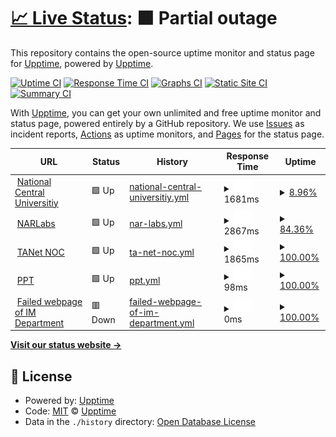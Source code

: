 # [📈 Live Status](https://demo.upptime.js.org): <!--live status--> **🟧 Partial outage**

This repository contains the open-source uptime monitor and status page for [Upptime](https://upptime.js.org), powered by [Upptime](https://github.com/upptime/upptime).

[![Uptime CI](https://github.com/upptime/upptime/workflows/Uptime%20CI/badge.svg)](https://github.com/upptime/upptime/actions?query=workflow%3A%22Uptime+CI%22)
[![Response Time CI](https://github.com/upptime/upptime/workflows/Response%20Time%20CI/badge.svg)](https://github.com/upptime/upptime/actions?query=workflow%3A%22Response+Time+CI%22)
[![Graphs CI](https://github.com/upptime/upptime/workflows/Graphs%20CI/badge.svg)](https://github.com/upptime/upptime/actions?query=workflow%3A%22Graphs+CI%22)
[![Static Site CI](https://github.com/upptime/upptime/workflows/Static%20Site%20CI/badge.svg)](https://github.com/upptime/upptime/actions?query=workflow%3A%22Static+Site+CI%22)
[![Summary CI](https://github.com/upptime/upptime/workflows/Summary%20CI/badge.svg)](https://github.com/upptime/upptime/actions?query=workflow%3A%22Summary+CI%22)

With [Upptime](https://upptime.js.org), you can get your own unlimited and free uptime monitor and status page, powered entirely by a GitHub repository. We use [Issues](https://github.com/upptime/upptime/issues) as incident reports, [Actions](https://github.com/upptime/upptime/actions) as uptime monitors, and [Pages](https://demo.upptime.js.org) for the status page.

<!--start: status pages-->
<!-- This summary is generated by Upptime (https://github.com/upptime/upptime) -->
<!-- Do not edit this manually, your changes will be overwritten -->
<!-- prettier-ignore -->
| URL | Status | History | Response Time | Uptime |
| --- | ------ | ------- | ------------- | ------ |
| <img alt="" src="https://icons.duckduckgo.com/ip3/www.ncu.edu.tw.ico" height="13"> [National Central Universitiy](https://www.ncu.edu.tw/tw/index.html) | 🟩 Up | [national-central-universitiy.yml](https://github.com/HuangHsinTzu/Test_Upptime/commits/HEAD/history/national-central-universitiy.yml) | <details><summary><img alt="Response time graph" src="./graphs/national-central-universitiy/response-time-week.png" height="20"> 1681ms</summary><br><a href="https://upptime.github.io/upptime/history/national-central-universitiy"><img alt="Response time 1734" src="https://img.shields.io/endpoint?url=https%3A%2F%2Fraw.githubusercontent.com%2FHuangHsinTzu%2FTest_Upptime%2FHEAD%2Fapi%2Fnational-central-universitiy%2Fresponse-time.json"></a><br><a href="https://upptime.github.io/upptime/history/national-central-universitiy"><img alt="24-hour response time 1479" src="https://img.shields.io/endpoint?url=https%3A%2F%2Fraw.githubusercontent.com%2FHuangHsinTzu%2FTest_Upptime%2FHEAD%2Fapi%2Fnational-central-universitiy%2Fresponse-time-day.json"></a><br><a href="https://upptime.github.io/upptime/history/national-central-universitiy"><img alt="7-day response time 1681" src="https://img.shields.io/endpoint?url=https%3A%2F%2Fraw.githubusercontent.com%2FHuangHsinTzu%2FTest_Upptime%2FHEAD%2Fapi%2Fnational-central-universitiy%2Fresponse-time-week.json"></a><br><a href="https://upptime.github.io/upptime/history/national-central-universitiy"><img alt="30-day response time 1734" src="https://img.shields.io/endpoint?url=https%3A%2F%2Fraw.githubusercontent.com%2FHuangHsinTzu%2FTest_Upptime%2FHEAD%2Fapi%2Fnational-central-universitiy%2Fresponse-time-month.json"></a><br><a href="https://upptime.github.io/upptime/history/national-central-universitiy"><img alt="1-year response time 1734" src="https://img.shields.io/endpoint?url=https%3A%2F%2Fraw.githubusercontent.com%2FHuangHsinTzu%2FTest_Upptime%2FHEAD%2Fapi%2Fnational-central-universitiy%2Fresponse-time-year.json"></a></details> | <details><summary><a href="https://upptime.github.io/upptime/history/national-central-universitiy">8.96%</a></summary><a href="https://upptime.github.io/upptime/history/national-central-universitiy"><img alt="All-time uptime 17.51%" src="https://img.shields.io/endpoint?url=https%3A%2F%2Fraw.githubusercontent.com%2FHuangHsinTzu%2FTest_Upptime%2FHEAD%2Fapi%2Fnational-central-universitiy%2Fuptime.json"></a><br><a href="https://upptime.github.io/upptime/history/national-central-universitiy"><img alt="24-hour uptime 0.00%" src="https://img.shields.io/endpoint?url=https%3A%2F%2Fraw.githubusercontent.com%2FHuangHsinTzu%2FTest_Upptime%2FHEAD%2Fapi%2Fnational-central-universitiy%2Fuptime-day.json"></a><br><a href="https://upptime.github.io/upptime/history/national-central-universitiy"><img alt="7-day uptime 8.96%" src="https://img.shields.io/endpoint?url=https%3A%2F%2Fraw.githubusercontent.com%2FHuangHsinTzu%2FTest_Upptime%2FHEAD%2Fapi%2Fnational-central-universitiy%2Fuptime-week.json"></a><br><a href="https://upptime.github.io/upptime/history/national-central-universitiy"><img alt="30-day uptime 17.51%" src="https://img.shields.io/endpoint?url=https%3A%2F%2Fraw.githubusercontent.com%2FHuangHsinTzu%2FTest_Upptime%2FHEAD%2Fapi%2Fnational-central-universitiy%2Fuptime-month.json"></a><br><a href="https://upptime.github.io/upptime/history/national-central-universitiy"><img alt="1-year uptime 17.51%" src="https://img.shields.io/endpoint?url=https%3A%2F%2Fraw.githubusercontent.com%2FHuangHsinTzu%2FTest_Upptime%2FHEAD%2Fapi%2Fnational-central-universitiy%2Fuptime-year.json"></a></details>
| <img alt="" src="https://icons.duckduckgo.com/ip3/www.narlabs.org.tw.ico" height="13"> [NARLabs](https://www.narlabs.org.tw/) | 🟩 Up | [nar-labs.yml](https://github.com/HuangHsinTzu/Test_Upptime/commits/HEAD/history/nar-labs.yml) | <details><summary><img alt="Response time graph" src="./graphs/nar-labs/response-time-week.png" height="20"> 2867ms</summary><br><a href="https://upptime.github.io/upptime/history/nar-labs"><img alt="Response time 2846" src="https://img.shields.io/endpoint?url=https%3A%2F%2Fraw.githubusercontent.com%2FHuangHsinTzu%2FTest_Upptime%2FHEAD%2Fapi%2Fnar-labs%2Fresponse-time.json"></a><br><a href="https://upptime.github.io/upptime/history/nar-labs"><img alt="24-hour response time 2796" src="https://img.shields.io/endpoint?url=https%3A%2F%2Fraw.githubusercontent.com%2FHuangHsinTzu%2FTest_Upptime%2FHEAD%2Fapi%2Fnar-labs%2Fresponse-time-day.json"></a><br><a href="https://upptime.github.io/upptime/history/nar-labs"><img alt="7-day response time 2867" src="https://img.shields.io/endpoint?url=https%3A%2F%2Fraw.githubusercontent.com%2FHuangHsinTzu%2FTest_Upptime%2FHEAD%2Fapi%2Fnar-labs%2Fresponse-time-week.json"></a><br><a href="https://upptime.github.io/upptime/history/nar-labs"><img alt="30-day response time 2846" src="https://img.shields.io/endpoint?url=https%3A%2F%2Fraw.githubusercontent.com%2FHuangHsinTzu%2FTest_Upptime%2FHEAD%2Fapi%2Fnar-labs%2Fresponse-time-month.json"></a><br><a href="https://upptime.github.io/upptime/history/nar-labs"><img alt="1-year response time 2846" src="https://img.shields.io/endpoint?url=https%3A%2F%2Fraw.githubusercontent.com%2FHuangHsinTzu%2FTest_Upptime%2FHEAD%2Fapi%2Fnar-labs%2Fresponse-time-year.json"></a></details> | <details><summary><a href="https://upptime.github.io/upptime/history/nar-labs">84.36%</a></summary><a href="https://upptime.github.io/upptime/history/nar-labs"><img alt="All-time uptime 85.83%" src="https://img.shields.io/endpoint?url=https%3A%2F%2Fraw.githubusercontent.com%2FHuangHsinTzu%2FTest_Upptime%2FHEAD%2Fapi%2Fnar-labs%2Fuptime.json"></a><br><a href="https://upptime.github.io/upptime/history/nar-labs"><img alt="24-hour uptime 0.00%" src="https://img.shields.io/endpoint?url=https%3A%2F%2Fraw.githubusercontent.com%2FHuangHsinTzu%2FTest_Upptime%2FHEAD%2Fapi%2Fnar-labs%2Fuptime-day.json"></a><br><a href="https://upptime.github.io/upptime/history/nar-labs"><img alt="7-day uptime 84.36%" src="https://img.shields.io/endpoint?url=https%3A%2F%2Fraw.githubusercontent.com%2FHuangHsinTzu%2FTest_Upptime%2FHEAD%2Fapi%2Fnar-labs%2Fuptime-week.json"></a><br><a href="https://upptime.github.io/upptime/history/nar-labs"><img alt="30-day uptime 85.83%" src="https://img.shields.io/endpoint?url=https%3A%2F%2Fraw.githubusercontent.com%2FHuangHsinTzu%2FTest_Upptime%2FHEAD%2Fapi%2Fnar-labs%2Fuptime-month.json"></a><br><a href="https://upptime.github.io/upptime/history/nar-labs"><img alt="1-year uptime 85.83%" src="https://img.shields.io/endpoint?url=https%3A%2F%2Fraw.githubusercontent.com%2FHuangHsinTzu%2FTest_Upptime%2FHEAD%2Fapi%2Fnar-labs%2Fuptime-year.json"></a></details>
| <img alt="" src="https://icons.duckduckgo.com/ip3/noc.tanet.edu.tw.ico" height="13"> [TANet NOC](https://noc.tanet.edu.tw/) | 🟩 Up | [ta-net-noc.yml](https://github.com/HuangHsinTzu/Test_Upptime/commits/HEAD/history/ta-net-noc.yml) | <details><summary><img alt="Response time graph" src="./graphs/ta-net-noc/response-time-week.png" height="20"> 1865ms</summary><br><a href="https://upptime.github.io/upptime/history/ta-net-noc"><img alt="Response time 1952" src="https://img.shields.io/endpoint?url=https%3A%2F%2Fraw.githubusercontent.com%2FHuangHsinTzu%2FTest_Upptime%2FHEAD%2Fapi%2Fta-net-noc%2Fresponse-time.json"></a><br><a href="https://upptime.github.io/upptime/history/ta-net-noc"><img alt="24-hour response time 1864" src="https://img.shields.io/endpoint?url=https%3A%2F%2Fraw.githubusercontent.com%2FHuangHsinTzu%2FTest_Upptime%2FHEAD%2Fapi%2Fta-net-noc%2Fresponse-time-day.json"></a><br><a href="https://upptime.github.io/upptime/history/ta-net-noc"><img alt="7-day response time 1865" src="https://img.shields.io/endpoint?url=https%3A%2F%2Fraw.githubusercontent.com%2FHuangHsinTzu%2FTest_Upptime%2FHEAD%2Fapi%2Fta-net-noc%2Fresponse-time-week.json"></a><br><a href="https://upptime.github.io/upptime/history/ta-net-noc"><img alt="30-day response time 1952" src="https://img.shields.io/endpoint?url=https%3A%2F%2Fraw.githubusercontent.com%2FHuangHsinTzu%2FTest_Upptime%2FHEAD%2Fapi%2Fta-net-noc%2Fresponse-time-month.json"></a><br><a href="https://upptime.github.io/upptime/history/ta-net-noc"><img alt="1-year response time 1952" src="https://img.shields.io/endpoint?url=https%3A%2F%2Fraw.githubusercontent.com%2FHuangHsinTzu%2FTest_Upptime%2FHEAD%2Fapi%2Fta-net-noc%2Fresponse-time-year.json"></a></details> | <details><summary><a href="https://upptime.github.io/upptime/history/ta-net-noc">100.00%</a></summary><a href="https://upptime.github.io/upptime/history/ta-net-noc"><img alt="All-time uptime 100.00%" src="https://img.shields.io/endpoint?url=https%3A%2F%2Fraw.githubusercontent.com%2FHuangHsinTzu%2FTest_Upptime%2FHEAD%2Fapi%2Fta-net-noc%2Fuptime.json"></a><br><a href="https://upptime.github.io/upptime/history/ta-net-noc"><img alt="24-hour uptime 100.00%" src="https://img.shields.io/endpoint?url=https%3A%2F%2Fraw.githubusercontent.com%2FHuangHsinTzu%2FTest_Upptime%2FHEAD%2Fapi%2Fta-net-noc%2Fuptime-day.json"></a><br><a href="https://upptime.github.io/upptime/history/ta-net-noc"><img alt="7-day uptime 100.00%" src="https://img.shields.io/endpoint?url=https%3A%2F%2Fraw.githubusercontent.com%2FHuangHsinTzu%2FTest_Upptime%2FHEAD%2Fapi%2Fta-net-noc%2Fuptime-week.json"></a><br><a href="https://upptime.github.io/upptime/history/ta-net-noc"><img alt="30-day uptime 100.00%" src="https://img.shields.io/endpoint?url=https%3A%2F%2Fraw.githubusercontent.com%2FHuangHsinTzu%2FTest_Upptime%2FHEAD%2Fapi%2Fta-net-noc%2Fuptime-month.json"></a><br><a href="https://upptime.github.io/upptime/history/ta-net-noc"><img alt="1-year uptime 100.00%" src="https://img.shields.io/endpoint?url=https%3A%2F%2Fraw.githubusercontent.com%2FHuangHsinTzu%2FTest_Upptime%2FHEAD%2Fapi%2Fta-net-noc%2Fuptime-year.json"></a></details>
| <img alt="" src="https://icons.duckduckgo.com/ip3/term.ptt.cc.ico" height="13"> [PPT](https://term.ptt.cc/) | 🟩 Up | [ppt.yml](https://github.com/HuangHsinTzu/Test_Upptime/commits/HEAD/history/ppt.yml) | <details><summary><img alt="Response time graph" src="./graphs/ppt/response-time-week.png" height="20"> 98ms</summary><br><a href="https://upptime.github.io/upptime/history/ppt"><img alt="Response time 104" src="https://img.shields.io/endpoint?url=https%3A%2F%2Fraw.githubusercontent.com%2FHuangHsinTzu%2FTest_Upptime%2FHEAD%2Fapi%2Fppt%2Fresponse-time.json"></a><br><a href="https://upptime.github.io/upptime/history/ppt"><img alt="24-hour response time 104" src="https://img.shields.io/endpoint?url=https%3A%2F%2Fraw.githubusercontent.com%2FHuangHsinTzu%2FTest_Upptime%2FHEAD%2Fapi%2Fppt%2Fresponse-time-day.json"></a><br><a href="https://upptime.github.io/upptime/history/ppt"><img alt="7-day response time 98" src="https://img.shields.io/endpoint?url=https%3A%2F%2Fraw.githubusercontent.com%2FHuangHsinTzu%2FTest_Upptime%2FHEAD%2Fapi%2Fppt%2Fresponse-time-week.json"></a><br><a href="https://upptime.github.io/upptime/history/ppt"><img alt="30-day response time 104" src="https://img.shields.io/endpoint?url=https%3A%2F%2Fraw.githubusercontent.com%2FHuangHsinTzu%2FTest_Upptime%2FHEAD%2Fapi%2Fppt%2Fresponse-time-month.json"></a><br><a href="https://upptime.github.io/upptime/history/ppt"><img alt="1-year response time 104" src="https://img.shields.io/endpoint?url=https%3A%2F%2Fraw.githubusercontent.com%2FHuangHsinTzu%2FTest_Upptime%2FHEAD%2Fapi%2Fppt%2Fresponse-time-year.json"></a></details> | <details><summary><a href="https://upptime.github.io/upptime/history/ppt">100.00%</a></summary><a href="https://upptime.github.io/upptime/history/ppt"><img alt="All-time uptime 100.00%" src="https://img.shields.io/endpoint?url=https%3A%2F%2Fraw.githubusercontent.com%2FHuangHsinTzu%2FTest_Upptime%2FHEAD%2Fapi%2Fppt%2Fuptime.json"></a><br><a href="https://upptime.github.io/upptime/history/ppt"><img alt="24-hour uptime 100.00%" src="https://img.shields.io/endpoint?url=https%3A%2F%2Fraw.githubusercontent.com%2FHuangHsinTzu%2FTest_Upptime%2FHEAD%2Fapi%2Fppt%2Fuptime-day.json"></a><br><a href="https://upptime.github.io/upptime/history/ppt"><img alt="7-day uptime 100.00%" src="https://img.shields.io/endpoint?url=https%3A%2F%2Fraw.githubusercontent.com%2FHuangHsinTzu%2FTest_Upptime%2FHEAD%2Fapi%2Fppt%2Fuptime-week.json"></a><br><a href="https://upptime.github.io/upptime/history/ppt"><img alt="30-day uptime 100.00%" src="https://img.shields.io/endpoint?url=https%3A%2F%2Fraw.githubusercontent.com%2FHuangHsinTzu%2FTest_Upptime%2FHEAD%2Fapi%2Fppt%2Fuptime-month.json"></a><br><a href="https://upptime.github.io/upptime/history/ppt"><img alt="1-year uptime 100.00%" src="https://img.shields.io/endpoint?url=https%3A%2F%2Fraw.githubusercontent.com%2FHuangHsinTzu%2FTest_Upptime%2FHEAD%2Fapi%2Fppt%2Fuptime-year.json"></a></details>
| <img alt="" src="https://icons.duckduckgo.com/ip3/im.mgt.ncu.edu.ico" height="13"> [Failed webpage of IM Department](https://im.mgt.ncu.edu) | 🟥 Down | [failed-webpage-of-im-department.yml](https://github.com/HuangHsinTzu/Test_Upptime/commits/HEAD/history/failed-webpage-of-im-department.yml) | <details><summary><img alt="Response time graph" src="./graphs/failed-webpage-of-im-department/response-time-week.png" height="20"> 0ms</summary><br><a href="https://upptime.github.io/upptime/history/failed-webpage-of-im-department"><img alt="Response time 0" src="https://img.shields.io/endpoint?url=https%3A%2F%2Fraw.githubusercontent.com%2FHuangHsinTzu%2FTest_Upptime%2FHEAD%2Fapi%2Ffailed-webpage-of-im-department%2Fresponse-time.json"></a><br><a href="https://upptime.github.io/upptime/history/failed-webpage-of-im-department"><img alt="24-hour response time 0" src="https://img.shields.io/endpoint?url=https%3A%2F%2Fraw.githubusercontent.com%2FHuangHsinTzu%2FTest_Upptime%2FHEAD%2Fapi%2Ffailed-webpage-of-im-department%2Fresponse-time-day.json"></a><br><a href="https://upptime.github.io/upptime/history/failed-webpage-of-im-department"><img alt="7-day response time 0" src="https://img.shields.io/endpoint?url=https%3A%2F%2Fraw.githubusercontent.com%2FHuangHsinTzu%2FTest_Upptime%2FHEAD%2Fapi%2Ffailed-webpage-of-im-department%2Fresponse-time-week.json"></a><br><a href="https://upptime.github.io/upptime/history/failed-webpage-of-im-department"><img alt="30-day response time 0" src="https://img.shields.io/endpoint?url=https%3A%2F%2Fraw.githubusercontent.com%2FHuangHsinTzu%2FTest_Upptime%2FHEAD%2Fapi%2Ffailed-webpage-of-im-department%2Fresponse-time-month.json"></a><br><a href="https://upptime.github.io/upptime/history/failed-webpage-of-im-department"><img alt="1-year response time 0" src="https://img.shields.io/endpoint?url=https%3A%2F%2Fraw.githubusercontent.com%2FHuangHsinTzu%2FTest_Upptime%2FHEAD%2Fapi%2Ffailed-webpage-of-im-department%2Fresponse-time-year.json"></a></details> | <details><summary><a href="https://upptime.github.io/upptime/history/failed-webpage-of-im-department">100.00%</a></summary><a href="https://upptime.github.io/upptime/history/failed-webpage-of-im-department"><img alt="All-time uptime 99.92%" src="https://img.shields.io/endpoint?url=https%3A%2F%2Fraw.githubusercontent.com%2FHuangHsinTzu%2FTest_Upptime%2FHEAD%2Fapi%2Ffailed-webpage-of-im-department%2Fuptime.json"></a><br><a href="https://upptime.github.io/upptime/history/failed-webpage-of-im-department"><img alt="24-hour uptime 100.00%" src="https://img.shields.io/endpoint?url=https%3A%2F%2Fraw.githubusercontent.com%2FHuangHsinTzu%2FTest_Upptime%2FHEAD%2Fapi%2Ffailed-webpage-of-im-department%2Fuptime-day.json"></a><br><a href="https://upptime.github.io/upptime/history/failed-webpage-of-im-department"><img alt="7-day uptime 100.00%" src="https://img.shields.io/endpoint?url=https%3A%2F%2Fraw.githubusercontent.com%2FHuangHsinTzu%2FTest_Upptime%2FHEAD%2Fapi%2Ffailed-webpage-of-im-department%2Fuptime-week.json"></a><br><a href="https://upptime.github.io/upptime/history/failed-webpage-of-im-department"><img alt="30-day uptime 99.92%" src="https://img.shields.io/endpoint?url=https%3A%2F%2Fraw.githubusercontent.com%2FHuangHsinTzu%2FTest_Upptime%2FHEAD%2Fapi%2Ffailed-webpage-of-im-department%2Fuptime-month.json"></a><br><a href="https://upptime.github.io/upptime/history/failed-webpage-of-im-department"><img alt="1-year uptime 99.92%" src="https://img.shields.io/endpoint?url=https%3A%2F%2Fraw.githubusercontent.com%2FHuangHsinTzu%2FTest_Upptime%2FHEAD%2Fapi%2Ffailed-webpage-of-im-department%2Fuptime-year.json"></a></details>

<!--end: status pages-->

[**Visit our status website →**](https://demo.upptime.js.org)

## 📄 License

- Powered by: [Upptime](https://github.com/upptime/upptime)
- Code: [MIT](./LICENSE) © [Upptime](https://upptime.js.org)
- Data in the `./history` directory: [Open Database License](https://opendatacommons.org/licenses/odbl/1-0/)
